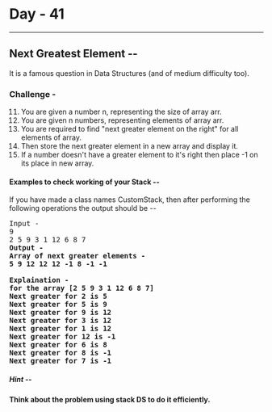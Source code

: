  # Day - 41
---
## Next Greatest Element --
It is a famous question in Data Structures (and of medium difficulty too). 
### Challenge - 
11. You are given a number n, representing the size of array arr.
2. You are given n numbers, representing elements of array arr.
3. You are required to find "next greater element on the right" for all elements of array.
4. Then store the next greater element in a new array and display it.
5. If a number doesn't have a greater element to it's right then place -1 on its place in new array. 

#### Examples to check working of your Stack -- 
If you have made a class names CustomStack, then after performing the following operations the output should be -- 
<pre>
Input -                                          
9
2 5 9 3 1 12 6 8 7
<b>Output -                                      
Array of next greater elements - 
5 9 12 12 12 -1 8 -1 -1

<b>Explaination - </b> 
for the array [2 5 9 3 1 12 6 8 7]
Next greater for 2 is 5
Next greater for 5 is 9
Next greater for 9 is 12
Next greater for 3 is 12
Next greater for 1 is 12
Next greater for 12 is -1
Next greater for 6 is 8
Next greater for 8 is -1
Next greater for 7 is -1
</pre>

##### Hint -- 
Think about the problem using stack DS to do it efficiently.
